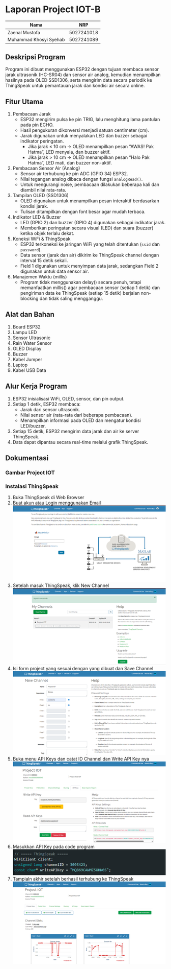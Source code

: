 # Laporan Project IOT-B

| Nama           | NRP        |
|----------------|------------|
| Zaenal Mustofa | 5027241018 |
| Muhammad Khosyi Syehab   | 5027241089 |

## Deskripsi Program
Program ini dibuat menggunakan ESP32 dengan tujuan membaca sensor jarak ultrasonik (HC-SR04) dan sensor air analog, kemudian menampilkan hasilnya pada OLED SSD1306, serta mengirim data secara periodik ke ThingSpeak untuk pemantauan jarak dan kondisi air secara online.

## Fitur Utama
1. Pembacaan Jarak
   - ESP32 mengirim pulsa ke pin TRIG, lalu menghitung lama pantulan pada pin ECHO.
   - Hasil pengukuran dikonversi menjadi satuan centimeter (cm).
   - Jarak digunakan untuk menyalakan LED dan buzzer sebagai indikator peringatan.
     - Jika jarak ≤ 10 cm → OLED menampilkan pesan “AWAS! Pak Hatma”, LED menyala, dan buzzer aktif.
     - Jika jarak > 10 cm → OLED menampilkan pesan “Halo Pak Hatma”, LED mati, dan buzzer non-aktif.
2. Pembacaan Sensor Air (Analog)
   - Sensor air terhubung ke pin ADC (GPIO 34) ESP32.
   - Nilai tegangan analog dibaca dengan fungsi `analogRead()`.
   - Untuk mengurangi noise, pembacaan dilakukan beberapa kali dan diambil nilai rata-rata.
3. Tampilan OLED (SSD1306)
   - OLED digunakan untuk menampilkan pesan interaktif berdasarkan kondisi jarak.
   - Tulisan ditampilkan dengan font besar agar mudah terbaca.
4. Indikator LED & Buzzer
   - LED (GPIO 2) dan buzzer (GPIO 4) digunakan sebagai indikator jarak.
   - Memberikan peringatan secara visual (LED) dan suara (buzzer) ketika objek terlalu dekat.
5. Koneksi WiFi & ThingSpeak
   - ESP32 terkoneksi ke jaringan WiFi yang telah ditentukan (`ssid` dan `password`).
   - Data sensor (jarak dan air) dikirim ke ThingSpeak channel dengan interval 15 detik sekali.
   - Field 1 digunakan untuk menyimpan data jarak, sedangkan Field 2 digunakan untuk data sensor air.
6. Manajemen Waktu (millis)
   - Program tidak menggunakan delay() secara penuh, tetapi memanfaatkan millis() agar pembacaan sensor (setiap 1 detik) dan pengiriman data ke ThingSpeak (setiap 15 detik) berjalan non-blocking dan tidak saling mengganggu.

## Alat dan Bahan
1. Board ESP32
2. Lampu LED
3. Sensor Ultrasonic
4. Rain Water Sensor
5. OLED Display
6. Buzzer
7. Kabel Jumper
8. Laptop
9. Kabel USB Data

## Alur Kerja Program
1. ESP32 inisialisasi WiFi, OLED, sensor, dan pin output.
2. Setiap 1 detik, ESP32 membaca:
   - Jarak dari sensor ultrasonik.
   - Nilai sensor air (rata-rata dari beberapa pembacaan).
   - Menampilkan informasi pada OLED dan mengatur kondisi LED/buzzer.
3. Setiap 15 detik, ESP32 mengirim data jarak dan air ke server ThingSpeak.
4. Data dapat dipantau secara real-time melalui grafik ThingSpeak.

## Dokumentasi

### Gambar Project IOT


### Instalasi ThingSpeak
1. Buka ThingSpeak di Web Browser
2. Buat akun atau Login menggunakan Email
   ![Tampilan Login](images/ts1.png)
3. Setelah masuk ThingSpeak, klik New Channel
   ![Tampilan setelah Login](images/ts2.png)
4. Isi form project yang sesuai dengan yang dibuat dan Save Channel
   ![Tampilan Form Project](images/ts3.png)
5. Buka menu API Keys dan catat ID Channel dan Write API Key nya
   ![Tampilan API Key](images/ts4.png)
6. Masukkan API Key pada code program
   <br>![Masukkan API Key](images/ts5.png)
7. Tampialn akhir setelah berhasil terhubung ke ThingSpeak
   ![Tampilan Akhir](images/ts6.png)

